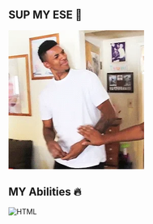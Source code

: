 ## SUP MY ESE 👊

![This is my expression when I see an error in the coding](what.webp)

## MY Abilities 🔥
![HTML](https://www.svgrepo.com/svg/303205/html-5-logo)


<!--
**RamaRefin/RamaRefin** is a ✨ _special_ ✨ repository because its `README.md` (this file) appears on your GitHub profile.

Here are some ideas to get you started:

- 🔭 I’m currently working on ...
- 🌱 I’m currently learning ...
- 👯 I’m looking to collaborate on ...
- 🤔 I’m looking for help with ...
- 💬 Ask me about ...
- 📫 How to reach me: ...
- 😄 Pronouns: ...
- ⚡ Fun fact: ...
-->
